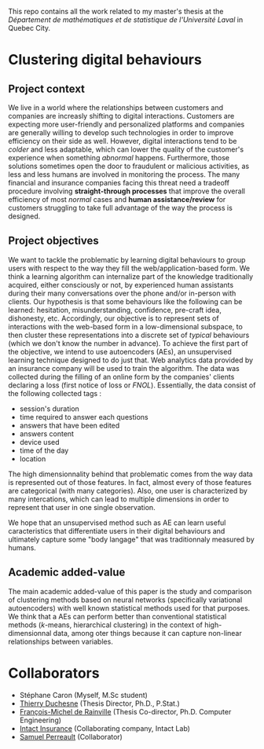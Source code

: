 This repo contains all the work related to my master's thesis at the *Département de mathématiques et de statistique de l'Université Laval* in Quebec City.

# Clustering digital behaviours

## Project context

We live in a world where the relationships between customers and companies are increasly shifting to digital interactions. Customers are expecting more user-friendly and personalized platforms and companies are generally willing to develop such technologies in order to improve efficiency on their side as well. However, digital interactions tend to be *colder* and less adaptable, which can lower the quality of the customer's experience when something *abnormal* happens. Furthermore, those solutions sometimes open the door to fraudulent or malicious activities, as less and less humans are involved in monitoring the process. The many financial and insurance companies facing this threat need a tradeoff procedure involving **straight-through processes** that improve the overall efficiency of most *normal* cases and **human assistance/review** for customers struggling to take full advantage of the way the process is designed.

## Project objectives

We want to tackle the problematic by learning digital behaviours to group users with respect to the way they fill the web/application-based form. We think a learning algorithm can internalize part of the knowledge traditionally acquired, either consciously or not, by experienced human assistants during their many conversations over the phone and/or in-person with clients. Our hypothesis is that some behaviours like the following can be learned: hesitation, misunderstanding, confidence, pre-craft idea, dishonesty, etc. Accordingly, our objective is to represent sets of interactions with the web-based form in a low-dimensional subspace, to then cluster these representations into a discrete set of *typical* behaviours (which we don't know the number in advance). To achieve the first part of the objective, we intend to use autoencoders (AEs), an unsupervised learning technique designed to do just that. Web analytics data provided by an insurance company will be used to train the algorithm. The data was collected during the filling of an online form by the companies' clients declaring a loss (first notice of loss or *FNOL*). Essentially, the data consist of the following collected tags :

- session's duration
- time required to answer each questions
- answers that have been edited
- answers content
- device used
- time of the day
- location

The high dimensionnality behind that problematic comes from the way data is represented out of those features. In fact, almost every of those features are categorical (with many categories). Also, one user is characterized by many intercations, which can lead to multiple dimensions in order to represent that user in one single observation.

We hope that an unsupervised method such as AE can learn useful caracteristics that differentiate users in their digital behaviours and ultimately capture some "body langage" that was traditionnaly measured by humans.

## Academic added-value

The main academic added-value of this paper is the study and comparison of clustering methods based on neural networks (specifically variational autoencoders) with well known statistical methods used for that purposes. We think that a AEs can perform better than conventional statistical methods ($k$-means, hierarchical clustering) in the context of high-dimensionnal data, among oter things because it can capture non-linear relationships between variables.

# Collaborators

- Stéphane Caron (Myself, M.Sc student)
- [Thierry Duchesne](https://www.mat.ulaval.ca/departement-et-professeurs/direction-personnel-et-etudiants/professeurs/fiche-de-professeur/show/duchesne-thierry/) (Thesis Director, Ph.D., P.Stat.)
- [François-Michel de Rainville](https://www.researchgate.net/profile/Francois-Michel_De_Rainville) (Thesis Co-director, Ph.D. Computer Engineering)
- [Intact Insurance](https://www.intactlab.ca/) (Collaborating company, Intact Lab)
- [Samuel Perreault](https://www.researchgate.net/profile/Samuel_Perreault) (Collaborator)
